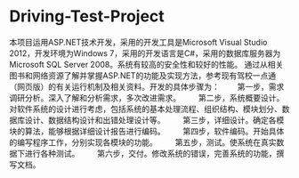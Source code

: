 # Driving-Test-Project
   本项目运用ASP.NET技术开发，采用的开发工具是Microsoft Visual Studio 2012，开发环境为Windows 7，采用的开发语言是C#，采用的数据库服务器为Microsoft SQL Server 2008。系统有较高的安全性和较好的性能。
   通过从相关图书和网络资源了解并掌握ASP.NET的功能及实现方法，参考现有驾校一点通（网页版）的有关运行机制及相关资料。开发的具体步骤为：
　　第一步，需求调研分析。深入了解和分析需求，多次改进需求。
　　第二步，系统概要设计。对软件系统的设计进行考虑，包括系统的基本处理流程、组织结构、模块划分、数据库设计、数据结构设计和出错处理设计等。
　　第三步，详细设计。确定各模块的算法，能够根据详细设计报告进行编码。
　　第四步，软件编码。开始具体的编写程序工作，分别实现各模块的功能。
　　第五步，测试。使系统在真实数据下进行各种测试。
　　第六步，交付。修改系统的错误，完善系统的功能，撰写文档。

